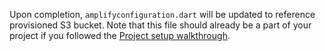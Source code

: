 Upon completion, `amplifyconfiguration.dart` will be updated to reference provisioned S3 bucket.  Note that this file should already be a part of your project if you followed the [Project setup walkthrough](~/lib/project-setup/create-application.md).
